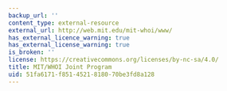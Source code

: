 ```yaml
---
backup_url: ''
content_type: external-resource
external_url: http://web.mit.edu/mit-whoi/www/
has_external_licence_warning: true
has_external_license_warning: true
is_broken: ''
license: https://creativecommons.org/licenses/by-nc-sa/4.0/
title: MIT/WHOI Joint Program
uid: 51fa6171-f851-4521-8180-70be3fd8a128
---
```


